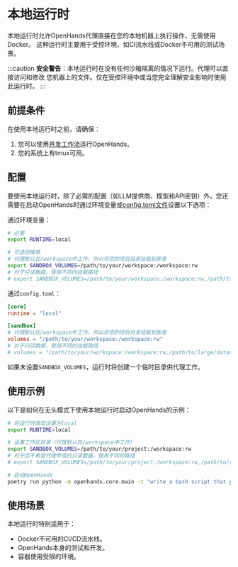 # 本地运行时

本地运行时允许OpenHands代理直接在您的本地机器上执行操作，无需使用Docker。
这种运行时主要用于受控环境，如CI流水线或Docker不可用的测试场景。

:::caution
**安全警告**：本地运行时在没有任何沙箱隔离的情况下运行。代理可以直接访问和修改
您机器上的文件。仅在受控环境中或当您完全理解安全影响时使用此运行时。
:::

## 前提条件

在使用本地运行时之前，请确保：

1. 您可以使用[开发工作流](https://github.com/All-Hands-AI/OpenHands/blob/main/Development.md)运行OpenHands。
2. 您的系统上有tmux可用。

## 配置

要使用本地运行时，除了必需的配置（如LLM提供商、模型和API密钥）外，您还需要在启动OpenHands时通过环境变量或[config.toml文件](https://github.com/All-Hands-AI/OpenHands/blob/main/config.template.toml)设置以下选项：

通过环境变量：

```bash
# 必需
export RUNTIME=local

# 可选但推荐
# 代理默认在/workspace中工作，所以将您的项目目录挂载到那里
export SANDBOX_VOLUMES=/path/to/your/workspace:/workspace:rw
# 对于只读数据，使用不同的挂载路径
# export SANDBOX_VOLUMES=/path/to/your/workspace:/workspace:rw,/path/to/large/dataset:/data:ro
```

通过`config.toml`：

```toml
[core]
runtime = "local"

[sandbox]
# 代理默认在/workspace中工作，所以将您的项目目录挂载到那里
volumes = "/path/to/your/workspace:/workspace:rw"
# 对于只读数据，使用不同的挂载路径
# volumes = "/path/to/your/workspace:/workspace:rw,/path/to/large/dataset:/data:ro"
```

如果未设置`SANDBOX_VOLUMES`，运行时将创建一个临时目录供代理工作。

## 使用示例

以下是如何在无头模式下使用本地运行时启动OpenHands的示例：

```bash
# 将运行时类型设置为local
export RUNTIME=local

# 设置工作区目录（代理默认在/workspace中工作）
export SANDBOX_VOLUMES=/path/to/your/project:/workspace:rw
# 对于您不希望代理修改的只读数据，使用不同的路径
# export SANDBOX_VOLUMES=/path/to/your/project:/workspace:rw,/path/to/reference/data:/data:ro

# 启动OpenHands
poetry run python -m openhands.core.main -t "write a bash script that prints hi"
```

## 使用场景

本地运行时特别适用于：

- Docker不可用的CI/CD流水线。
- OpenHands本身的测试和开发。
- 容器使用受限的环境。